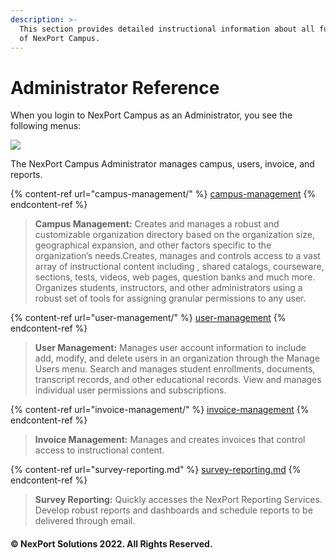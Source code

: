 ```yaml
---
description: >-
  This section provides detailed instructional information about all functions
  of NexPort Campus.
---
```


# Administrator Reference

When you login to NexPort Campus as an Administrator, you see the following menus:

![](https://www.nexportcampus.com/Content/Guides/aweb/Content/Resources/Images/Common\_Screens\_Icons/Administration\_reference\_550x234.png)

The NexPort Campus Administrator manages campus, users, invoice, and reports.

{% content-ref url="campus-management/" %}
[campus-management](campus-management/)
{% endcontent-ref %}

> **Campus Management:** Creates and manages a robust and customizable organization directory based on the organization size, geographical expansion, and other factors specific to the organization’s needs.Creates, manages and controls access to a vast array of instructional content including , shared catalogs, courseware, sections, tests, videos, web pages, question banks and much more. Organizes students, instructors, and other administrators using a robust set of tools for assigning granular permissions to any user.

{% content-ref url="user-management/" %}
[user-management](user-management/)
{% endcontent-ref %}

> **User Management:** Manages user account information to include add, modify, and delete users in an organization through the Manage Users menu. Search and manages student enrollments, documents, transcript records, and other educational records. View and manages individual user permissions and subscriptions.

{% content-ref url="invoice-management/" %}
[invoice-management](invoice-management/)
{% endcontent-ref %}

> **Invoice Management:** Manages and creates invoices that control access to instructional content.

{% content-ref url="survey-reporting.md" %}
[survey-reporting.md](survey-reporting.md)
{% endcontent-ref %}

> **Survey Reporting:** Quickly accesses the NexPort Reporting Services. Develop robust reports and dashboards and schedule reports to be delivered through email.

#### &#x20;© NexPort Solutions 2022. All Rights Reserved.

